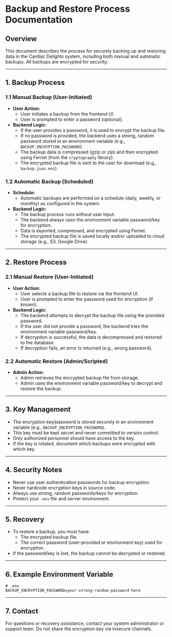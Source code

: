 # Backup and Restore Process Documentation

## Overview
This document describes the process for securely backing up and restoring data in the Cardiac Delights system, including both manual and automatic backups. All backups are encrypted for security.

---

## 1. Backup Process

### 1.1 Manual Backup (User-Initiated)
- **User Action:**
  - User initiates a backup from the frontend UI.
  - User is prompted to enter a password (optional).
- **Backend Logic:**
  - If the user provides a password, it is used to encrypt the backup file.
  - If no password is provided, the backend uses a strong, random password stored in an environment variable (e.g., `BACKUP_ENCRYPTION_PASSWORD`).
  - The backup data is compressed (gzip or zip) and then encrypted using Fernet (from the `cryptography` library).
  - The encrypted backup file is sent to the user for download (e.g., `backup.json.enc`).

### 1.2 Automatic Backup (Scheduled)
- **Schedule:**
  - Automatic backups are performed on a schedule (daily, weekly, or monthly) as configured in the system.
- **Backend Logic:**
  - The backup process runs without user input.
  - The backend always uses the environment variable password/key for encryption.
  - Data is exported, compressed, and encrypted using Fernet.
  - The encrypted backup file is saved locally and/or uploaded to cloud storage (e.g., S3, Google Drive).

---

## 2. Restore Process

### 2.1 Manual Restore (User-Initiated)
- **User Action:**
  - User selects a backup file to restore via the frontend UI.
  - User is prompted to enter the password used for encryption (if known).
- **Backend Logic:**
  - The backend attempts to decrypt the backup file using the provided password.
  - If the user did not provide a password, the backend tries the environment variable password/key.
  - If decryption is successful, the data is decompressed and restored to the database.
  - If decryption fails, an error is returned (e.g., wrong password).

### 2.2 Automatic Restore (Admin/Scripted)
- **Admin Action:**
  - Admin retrieves the encrypted backup file from storage.
  - Admin uses the environment variable password/key to decrypt and restore the backup.

---

## 3. Key Management
- The encryption key/password is stored securely in an environment variable (e.g., `BACKUP_ENCRYPTION_PASSWORD`).
- This key must be kept secret and never committed to version control.
- Only authorized personnel should have access to the key.
- If the key is rotated, document which backups were encrypted with which key.

---

## 4. Security Notes
- Never use user authentication passwords for backup encryption.
- Never hardcode encryption keys in source code.
- Always use strong, random passwords/keys for encryption.
- Protect your `.env` file and server environment.

---

## 5. Recovery
- To restore a backup, you must have:
  - The encrypted backup file.
  - The correct password (user-provided or environment key) used for encryption.
- If the password/key is lost, the backup cannot be decrypted or restored.

---

## 6. Example Environment Variable
```
# .env
BACKUP_ENCRYPTION_PASSWORD=your-strong-random-password-here
```

---

## 7. Contact
For questions or recovery assistance, contact your system administrator or support team. Do not share the encryption key via insecure channels.
